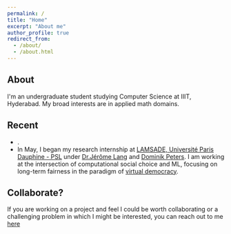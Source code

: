 ```yaml
---
permalink: /
title: "Home"
excerpt: "About me"
author_profile: true
redirect_from: 
  - /about/
  - /about.html
---
```


About
------
I'm an undergraduate student studying Computer Science at IIIT, Hyderabad. My broad interests are in applied math domains. 


Recent
------
* .
* In May, I began my research internship at [LAMSADE, Université Paris Dauphine - PSL](https://www.lamsade.dauphine.fr/) under [Dr.Jérôme Lang](https://www.lamsade.dauphine.fr/~lang/) and [Dominik Peters](https://dominik-peters.de/). I am working at the intersection of computational social choice and ML, focusing on long-term fairness in the paradigm of [virtual democracy](https://www.youtube.com/watch?v=_R_wfUhLls0). 


Collaborate?
------
If you are working on a project and feel I could be worth collaborating or a challenging problem in which I might be interested, you can reach out to me [here](mailto:nikchandak1+collab@gmail.com)
